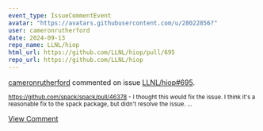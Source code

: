```yaml
---
event_type: IssueCommentEvent
avatar: "https://avatars.githubusercontent.com/u/28022856?"
user: cameronrutherford
date: 2024-09-13
repo_name: LLNL/hiop
html_url: https://github.com/LLNL/hiop/pull/695
repo_url: https://github.com/LLNL/hiop
---
```


<a href='https://github.com/cameronrutherford' target='_blank'>cameronrutherford</a> commented on issue <a href='https://github.com/LLNL/hiop/pull/695' target='_blank'>LLNL/hiop#695</a>.

<small>https://github.com/spack/spack/pull/46378 - I thought this would fix the issue. I think it's a reasonable fix to the spack package, but didn't resolve the issue....</small>

<a href='https://github.com/LLNL/hiop/pull/695' target='_blank'>View Comment</a>